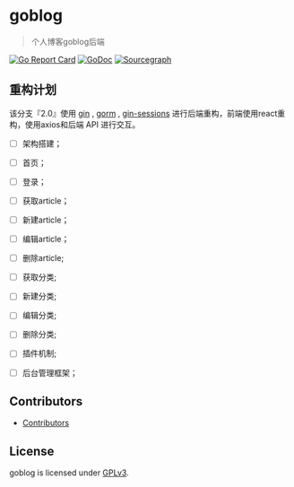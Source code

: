 # goblog

> 个人博客goblog后端

[![Go Report Card](https://goreportcard.com/badge/github.com/1377195627/goblog)](https://goreportcard.com/report/github.com/1377195627/goblog)
[![GoDoc](https://godoc.org/github.com/1377195627/goblog?status.svg)](https://godoc.org/github.com/1377195627/goblog)
[![Sourcegraph](https://sourcegraph.com/github.com/1377195627/goblog/-/badge.svg)](https://sourcegraph.com/github.com/1377195627/goblog)

## 重构计划

该分支『2.0』使用 [gin](https://github.com/gin-gonic/gin) , [gorm](https://github.com/jinzhu/gorm) , [gin-sessions](https://github.com/gin-contrib/sessions) 进行后端重构，前端使用react重构，使用axios和后端 API 进行交互。

- [ ] 架构搭建；
- [ ] 首页；
- [ ] 登录；
- [ ] 获取article；
- [ ] 新建article；
- [ ] 编辑article；
- [ ] 删除article;
- [ ] 获取分类;
- [ ] 新建分类;
- [ ] 编辑分类;
- [ ] 删除分类;
- [ ] 插件机制;
- [ ] 后台管理框架；


## Contributors

- [Contributors](https://github.com/1377195627/goblog/graphs/contributors)

## License

goblog is licensed under [GPLv3](LICENSE).

